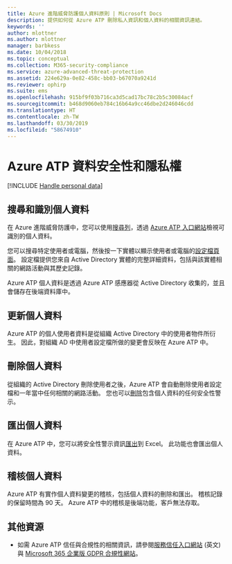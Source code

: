 ```yaml
---
title: Azure 進階威脅防護個人資料原則 | Microsoft Docs
description: 提供如何從 Azure ATP 刪除私人資訊和個人資料的相關資訊連結。
keywords: ''
author: mlottner
ms.author: mlottner
manager: barbkess
ms.date: 10/04/2018
ms.topic: conceptual
ms.collection: M365-security-compliance
ms.service: azure-advanced-threat-protection
ms.assetid: 224e629a-0e82-458c-bb03-b67070a9241d
ms.reviewer: ophirp
ms.suite: ems
ms.openlocfilehash: 915bf9f03b716ca3d5cad17bc78c2b5c30084acf
ms.sourcegitcommit: b468d9060eb784c16b64a9cc46dbe2d246046cdd
ms.translationtype: HT
ms.contentlocale: zh-TW
ms.lasthandoff: 03/30/2019
ms.locfileid: "58674910"
---
```

# <a name="azure-atp-data-security-and-privacy"></a>Azure ATP 資料安全性和隱私權

[!INCLUDE [Handle personal data](../includes/gdpr-intro-sentence.md)]

## <a name="search-for-and-identify-personal-data"></a>搜尋和識別個人資料 

在 Azure 進階威脅防護中，您可以使用[搜尋列](workspace-portal.md#search-bar)，透過 [Azure ATP 入口網站](workspace-portal.md)檢視可識別的個人資料。 

您可以搜尋特定使用者或電腦，然後按一下實體以顯示使用者或電腦的[設定檔頁面](entity-profiles.md)。 設定檔提供您來自 Active Directory 實體的完整詳細資料，包括與該實體相關的網路活動與其歷史記錄。

Azure ATP 個人資料是透過 Azure ATP 感應器從 Active Directory 收集的，並且會儲存在後端資料庫中。

## <a name="update-personal-data"></a>更新個人資料 

Azure ATP 的個人使用者資料是從組織 Active Directory 中的使用者物件所衍生。 因此，對組織 AD 中使用者設定檔所做的變更會反映在 Azure ATP 中。


## <a name="delete-personal-data"></a>刪除個人資料 

從組織的 Active Directory 刪除使用者之後，Azure ATP 會自動刪除使用者設定檔和一年當中任何相關的網路活動。 您也可以[刪除](working-with-suspicious-activities.md#review-suspicious-activities-on-the-attack-time-line)包含個人資料的任何安全性警示。 

## <a name="export-personal-data"></a>匯出個人資料 

在 Azure ATP 中，您可以將安全性警示資訊[匯出](working-with-suspicious-activities.md#review-suspicious-activities-on-the-attack-time-line)到 Excel。 此功能也會匯出個人資料。 
 
## <a name="audit-personal-data"></a>稽核個人資料

Azure ATP 有實作個人資料變更的稽核，包括個人資料的刪除和匯出。 稽核記錄的保留時間為 90 天。 Azure ATP 中的稽核是後端功能，客戶無法存取。
 
## <a name="additional-resources"></a>其他資源

- 如需 Azure ATP 信任與合規性的相關資訊，請參閱[服務信任入口網站](https://servicetrust.microsoft.com/ViewPage/GDPRGetStarted) \(英文\) 與 [Microsoft 365 企業版 GDPR 合規性網站](https://docs.microsoft.com/microsoft-365/compliance/compliance-solutions-overview)。
